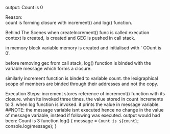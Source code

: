 output:
Count is 0

Reason:  
count is forming closure with increment() and log() function.

Behind The Scenes
when createIncrement() func is called execution context is created, is created and  GEC is pushed in call stack.

in memory block  variable memory is created and initialised with ' COunt is 0'.

before removing gec from call stack,
log() function is binded with the variable  message which forms a closure.

similarly increment function is binded to variable count. 
the lexigraphical scope of members are binded through their addresses and not the copy. 


Execution Steps:
increment stores reference of increment() function with its closure.
when its invoked three times. the value stored in count increments to 3.
when log function is invoked. it prints the value in message variable.
##NOTE: the message variable isnt executed hence no change in the value of message variable, instead
if  following was executed.
output would had been: Count is 3
function log() {
        message = `Count is ${count}`;
      console.log(message);
    }

